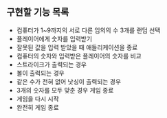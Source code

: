 ## 구현할 기능 목록
- 컴퓨터가 1~9까지의 서로 다른 임의의 수 3개를 랜덤 선택
- 플레이어에게 숫자를 입력받기
- 잘못된 값을 입력 받았을 때 애들리케이션을 종료
- 컴퓨터의 숫자와 입력받은 플레이어의 숫자를 비교
- 스트라이크가 출력되는 경우
- 볼이 출력되는 경우
- 같은 수가 전혀 없어 낫싱이 출력되는 경우
- 3개의 숫자를 모두 맞춘 경우 게임 종료
- 게임을 다시 시작
- 완전히 게임 종료
